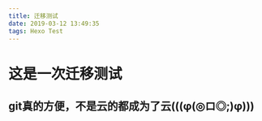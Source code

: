 ```yaml
---
title: 迁移测试
date: 2019-03-12 13:49:35
tags: Hexo Test
---
```


# 这是一次迁移测试
## git真的方便，不是云的都成为了云(((φ(◎ロ◎;)φ)))
